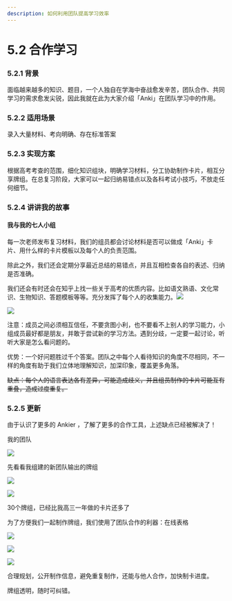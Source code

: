 ```yaml
---
description: 如何利用团队提高学习效率
---
```


# 5.2 合作学习

### 5.2.1 背景

面临越来越多的知识、题目，一个人独自在学海中奋战愈发辛苦，团队合作、共同学习的需求愈发尖锐，因此我就在此为大家介绍「Anki」在团队学习中的作用。

### 5.2.2 适用场景

录入大量材料、考向明确、存在标准答案

### 5.2.3 实现方案

根据高考考查的范围，细化知识组块，明确学习材料，分工协助制作卡片，相互分享牌组。在总复习阶段，大家可以一起归纳易错点以及各科考试小技巧，不放走任何细节。

### 5.2.4 讲讲我的故事

#### 我与我的七人小组

每一次老师发布复习材料，我们的组员都会讨论材料是否可以做成「Anki」卡片、用什么样的卡片模板以及每个人的负责范围。

除此之外，我们还会定期分享最近总结的易错点，并且互相检查各自的表述、归纳是否准确。

我们还会有时还会在知乎上找一些关于高考的优质内容。比如语文熟语、文化常识、生物知识、答题模板等等。充分发挥了每个人的收集能力。![](https://pic1.zhimg.com/80/v2-8efda5d0ef87a351c01e70d7db8f54ba_hd.jpg)

![](../.gitbook/assets/image%20%2811%29.png)

注意：成员之间必须相互信任，不要贪图小利，也不要看不上别人的学习能力，小组成员最好都是朋友，并敢于尝试新的学习方法。遇到分歧，一定要一起讨论，听听大家是怎么看问题的。

优势：一个好问题胜过千个答案。团队之中每个人看待知识的角度不尽相同，不一样的角度有助于我们立体地理解知识，加深印象，覆盖更多角落。

~~缺点：每个人的语言表达各有差异，可能造成歧义，并且组员制作的卡片可能互有重叠，造成过度重复。~~

### 5.2.5 更新

由于认识了更多的 Ankier ，了解了更多的合作工具，上述缺点已经被解决了！

我的团队

![](../.gitbook/assets/tim-jie-tu-20180928224124.png)

先看看我组建的新团队输出的牌组

![](../.gitbook/assets/tim-jie-tu-20180928223905.png)

![](../.gitbook/assets/tim-jie-tu-20180928223934.png)

  
30个牌组，已经比我高三一年做的卡片还多了

为了方便我们一起制作牌组，我们使用了团队合作的利器：在线表格

![](../.gitbook/assets/tim-jie-tu-20180928224416.png)

![](../.gitbook/assets/tim-jie-tu-20180928224438.png)

![](../.gitbook/assets/tim-jie-tu-20180928224604.png)

合理规划，公开制作信息，避免重复制作，还能与他人合作，加快制卡进度。

牌组透明，随时可纠错。

